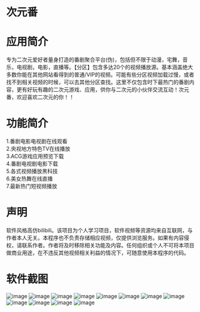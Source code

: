 # 次元番



应用简介
========

专为二次元爱好者量身打造的番剧聚合平台(伪)，包括但不限于动漫，宅舞，音乐，电视剧，电影，直播等。【分区】包含多达20个的视频播放源。基本涵盖绝大多数你能在其他网站看得到的普通/VIP的视频。可能有些分区视频加载过慢，或者找不到相关视频的时候，可以去其他分区查找。这里不仅包含时下最热门的番剧内容，更有好玩有趣的二次元游戏、应用，供你与二次元的小伙伴交流互动！次元番，欢迎喜欢二次元的你！！

功能简介
========

1.番剧电影电视剧在线观看<br/>
2.央视地方特色TV在线播放<br/>
3.ACG游戏应用预览下载<br/>
4.番剧电视剧电影下载<br/>
5.各式视频播放黑科技<br/>
6.美女热舞在线直播<br/>
7.最新热门短视频播放<br/>

声明
=======

软件风格高仿bilibili。该项目为个人学习项目，软件视频等资源均来自互联网，与作者本人无关。本程序也不负责存储相应视频，仅提供浏览服务。如果有内容侵权，请联系作者。作者将及时移除相关功能及内容。任何组织或个人不可将本项目做商业用途，在不违反其他视频相关利益的情况下，可随意使用本程序的代码。

软件截图
=======

 ![image](https://github.com/fanchen001/Bangumi/blob/master/app/screenshot/screenshot_001.png)
 ![image](https://github.com/fanchen001/Bangumi/blob/master/app/screenshot/screenshot_002.png)
 ![image](https://github.com/fanchen001/Bangumi/blob/master/app/screenshot/screenshot_003.png)
 ![image](https://github.com/fanchen001/Bangumi/blob/master/app/screenshot/screenshot_004.png)
 ![image](https://github.com/fanchen001/Bangumi/blob/master/app/screenshot/screenshot_005.png)
 ![image](https://github.com/fanchen001/Bangumi/blob/master/app/screenshot/screenshot_006.png)
 ![image](https://github.com/fanchen001/Bangumi/blob/master/app/screenshot/screenshot_007.png)
 ![image](https://github.com/fanchen001/Bangumi/blob/master/app/screenshot/screenshot_008.png)
 ![image](https://github.com/fanchen001/Bangumi/blob/master/app/screenshot/screenshot_009.png)
 ![image](https://github.com/fanchen001/Bangumi/blob/master/app/screenshot/screenshot_010.png)
 ![image](https://github.com/fanchen001/Bangumi/blob/master/app/screenshot/screenshot_011.png)
 ![image](https://github.com/fanchen001/Bangumi/blob/master/app/screenshot/screenshot_012.png)

